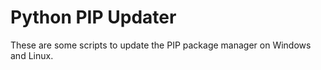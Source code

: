 # Python PIP Updater
These are some scripts to update the PIP package manager on Windows and Linux.

